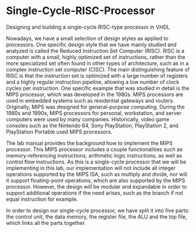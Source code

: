 # Single-Cycle-RISC-Processor
Designing and building a single-cycle RISC-type processor in VHDL

Nowadays, we have a small selection of design styles as applied to processors. One specific design style that we have mainly studied and analyzed is called the Reduced Instruction Set Computer (RISC). RISC is a computer with a small, highly optimized set of instructions, rather than the more specialized set often found in other types of architecture, such as in a complex instruction set computer (CISC). The main distinguishing feature of RISC is that the instruction set is optimized with a large number of registers and a highly regular instruction pipeline, allowing a low number of clock cycles per instruction. One specific example that was studied in detail is the MIPS processor, which was developed in the 1980s. MIPS processors are used in embedded systems such as residential gateways and routers. Originally, MIPS was designed for general-purpose computing. During the 1980s and 1990s, MIPS processors for personal, workstation, and server computers were used by many companies. Historically, video game consoles such as the Nintendo 64, Sony PlayStation, PlayStation 2, and PlayStation Portable used MIPS processors.

The lab manual provides the background how to implement the MIPS processor. This MIPS processor includes a couple functionalities such as memory-referencing instructions, arithmetic logic instructions, as well as control flow instructions. As this is a single-cycle processor that we will be implementing in this lab, our implementation will not include all integer operations supported by the MIPS ISA, such as multiply and divide, nor will it support floating-point operations, which are also supported by the MIPS processor. However, the design will be
modular and expandable in order to support additional operations if the need arises, such as the branch if not equal instruction for example. 

In order to design our single-cycle processor, we have split it into five parts: the control unit, the data memory, the register file, the ALU and the top file, which links all the parts together.
